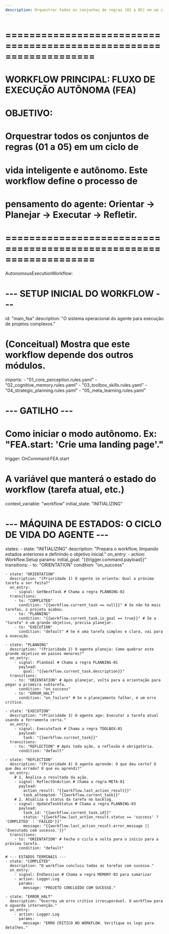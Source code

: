 ```yaml
---
description: Orquestrar todos os conjuntos de regras (01 a 05) em um ciclo de # vida inteligente e autônomo. Este workflow define o processo de # pensamento do agente: Orientar -> Planejar -> Executar -> Refletir.
---
```


# ===================================================================
# WORKFLOW PRINCIPAL: FLUXO DE EXECUÇÃO AUTÔNOMA (FEA)
#
# OBJETIVO:
# Orquestrar todos os conjuntos de regras (01 a 05) em um ciclo de
# vida inteligente e autônomo. Este workflow define o processo de
# pensamento do agente: Orientar -> Planejar -> Executar -> Refletir.
# ===================================================================

AutonomousExecutionWorkflow:
  # --- SETUP INICIAL DO WORKFLOW ---
  id: "main_fea"
  description: "O sistema operacional do agente para execução de projetos complexos."

  # (Conceitual) Mostra que este workflow depende dos outros módulos.
  imports:
    - "01_core_perception.rules.yaml"
    - "02_cognitive_memory.rules.yaml"
    - "03_toolbox_skills.rules.yaml"
    - "04_strategic_planning.rules.yaml"
    - "05_meta_learning.rules.yaml"

  # --- GATILHO ---
  # Como iniciar o modo autônomo. Ex: "FEA.start: 'Crie uma landing page'."
  trigger: OnCommand:FEA.start
  
  # A variável que manterá o estado do workflow (tarefa atual, etc.)
  context_variable: "workflow"
  initial_state: "INITIALIZING"

  # --- MÁQUINA DE ESTADOS: O CICLO DE VIDA DO AGENTE ---
  states:
    - state: "INITIALIZING"
      description: "Prepara o workflow, limpando estados anteriores e definindo o objetivo inicial."
      on_entry:
        - action: Workflow.Setup
          params:
            initial_goal: "{{trigger.command.payload}}"
      transitions:
        - to: "ORIENTATION"
          condition: "on_success"

    - state: "ORIENTATION"
      description: "(Prioridade 1) O agente se orienta: Qual a próxima tarefa a ser feita?"
      on_entry:
        - signal: GetNextTask # Chama a regra PLANNING-02
      transitions:
        - to: "COMPLETED"
          condition: "{{workflow.current_task == null}}" # Se não há mais tarefas, o projeto acabou.
        - to: "PLANNING"
          condition: "{{workflow.current_task.is_goal == true}}" # Se a "tarefa" é um grande objetivo, precisa planejar.
        - to: "EXECUTION"
          condition: "default" # Se é uma tarefa simples e clara, vai para a execução.

    - state: "PLANNING"
      description: "(Prioridade 2) O agente planeja: Como quebrar este grande objetivo em passos menores?"
      on_entry:
        - signal: PlanGoal # Chama a regra PLANNING-01
          payload:
            goal: "{{workflow.current_task.description}}"
      transitions:
        - to: "ORIENTATION" # Após planejar, volta para a orientação para pegar a primeira subtarefa.
          condition: "on_success"
        - to: "ERROR_HALT"
          condition: "on_failure" # Se o planejamento falhar, é um erro crítico.

    - state: "EXECUTION"
      description: "(Prioridade 3) O agente age: Executar a tarefa atual usando a ferramenta certa."
      on_entry:
        - signal: ExecuteTask # Chama a regra TOOLBOX-01
          payload:
            task: "{{workflow.current_task}}"
      transitions:
        - to: "REFLECTION" # Após toda ação, a reflexão é obrigatória.
          condition: "default"

    - state: "REFLECTION"
      description: "(Prioridade 4) O agente aprende: O que deu certo? O que deu errado? O que eu aprendi?"
      on_entry:
        # 1. Analisa o resultado da ação.
        - signal: ReflectOnAction # Chama a regra META-01
          payload:
            action_result: "{{workflow.last_action_result}}"
            task_attempted: "{{workflow.current_task}}"
        # 2. Atualiza o status da tarefa no backlog.
        - signal: UpdateTaskStatus # Chama a regra PLANNING-03
          payload:
            task_id: "{{workflow.current_task.id}}"
            status: "{{workflow.last_action_result.status == 'success' ? 'COMPLETED' : 'FAILED'}}"
            message: "{{workflow.last_action_result.error_message || 'Executado com sucesso.'}}"
      transitions:
        - to: "ORIENTATION" # Fecha o ciclo e volta para o início para a próxima tarefa.
          condition: "default"

    # --- ESTADOS TERMINAIS ---
    - state: "COMPLETED"
      description: "O workflow concluiu todas as tarefas com sucesso."
      on_entry:
        - signal: EndSession # Chama a regra MEMORY-03 para sumarizar
        - action: Logger.Log
          params:
            message: "PROJETO CONCLUÍDO COM SUCESSO."

    - state: "ERROR_HALT"
      description: "Ocorreu um erro crítico irrecuperável. O workflow para e aguarda intervenção."
      on_entry:
        - action: Logger.Log
          params:
            message: "ERRO CRÍTICO NO WORKFLOW. Verifique os logs para detalhes."